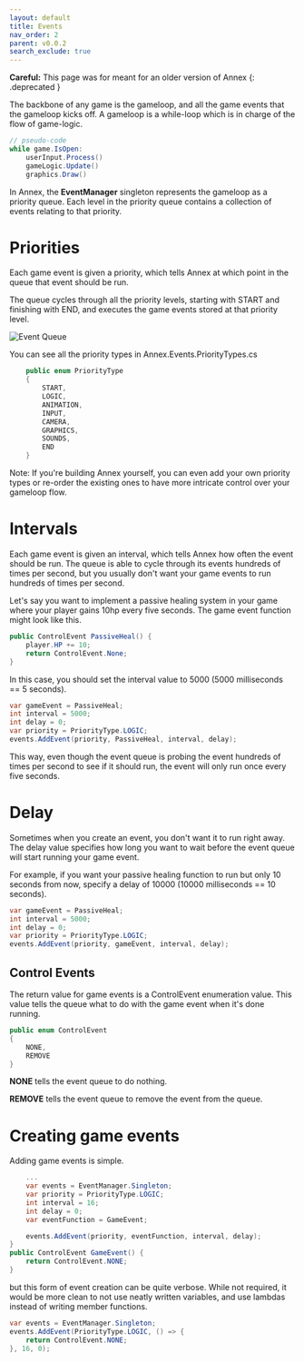 ```yaml
---
layout: default
title: Events
nav_order: 2
parent: v0.0.2
search_exclude: true
---
```


**Careful:** This page was for meant for an older version of Annex
{: .deprecated }

The backbone of any game is the gameloop, and all the game events that the gameloop kicks off.
A gameloop is a while-loop which is in charge of the flow of game-logic.

```cs
// pseudo-code
while game.IsOpen:
    userInput.Process()
    gameLogic.Update()
    graphics.Draw()
```

In Annex, the **EventManager** singleton represents the gameloop as a priority queue. Each level in the priority queue contains a collection of events relating to that priority.

# Priorities
Each game event is given a priority, which tells Annex at which point in the queue that event should be run.

The queue cycles through all the priority levels, starting with START and finishing with END, and executes the game events stored at that priority level.

![Event Queue](https://i.imgur.com/LrPPPZa.png)

You can see all the priority types in Annex.Events.PriorityTypes.cs

```cs
    public enum PriorityType
    {
        START,
        LOGIC,
        ANIMATION,
        INPUT,
        CAMERA,
        GRAPHICS,
        SOUNDS,
        END
    }
```

Note:
If you're building Annex yourself, you can even add your own priority types or re-order the existing ones to have more intricate control over your gameloop flow.

# Intervals

Each game event is given an interval, which tells Annex how often the event should be run. The queue is able to cycle through its events hundreds of times per second, but you usually don't want your game events to run hundreds of times per second.

Let's say you want to implement a passive healing system in your game where your player gains 10hp every five seconds. The game event function might look like this.

```cs
public ControlEvent PassiveHeal() {
    player.HP += 10;
    return ControlEvent.None;
}
```

In this case, you should set the interval value to 5000 (5000 milliseconds == 5 seconds). 

```cs
var gameEvent = PassiveHeal;
int interval = 5000;
int delay = 0;
var priority = PriorityType.LOGIC;
events.AddEvent(priority, PassiveHeal, interval, delay);
```

This way, even though the event queue is probing the event hundreds of times per second to see if it should run, the event will only run once every five seconds.

# Delay
Sometimes when you create an event, you don't want it to run right away. The delay value specifies how long you want to wait before the event queue will start running your game event.

For example, if you want your passive healing function to run but only 10 seconds from now, specify a delay of 10000 (10000 milliseconds == 10 seconds).

```cs
var gameEvent = PassiveHeal;
int interval = 5000;
int delay = 0;
var priority = PriorityType.LOGIC;
events.AddEvent(priority, gameEvent, interval, delay);
```

## Control Events
The return value for game events is a ControlEvent enumeration value. This value tells the queue what to do with the game event when it's done running. 

```cs
public enum ControlEvent
{
    NONE,
    REMOVE
}
```

**NONE** tells the event queue to do nothing.

**REMOVE** tells the event queue to remove the event from the queue.

# Creating game events

Adding game events is simple.

```cs
    ...
    var events = EventManager.Singleton;
    var priority = PriorityType.LOGIC;
    int interval = 16;
    int delay = 0;
    var eventFunction = GameEvent;

    events.AddEvent(priority, eventFunction, interval, delay);
}
public ControlEvent GameEvent() {
    return ControlEvent.NONE;
}
```
but this form of event creation can be quite verbose. While not required, it would be more clean to not use neatly written variables, and use lambdas instead of writing member functions.

```cs
var events = EventManager.Singleton;
events.AddEvent(PriorityType.LOGIC, () => { 
    return ControlEvent.NONE;
}, 16, 0);
```